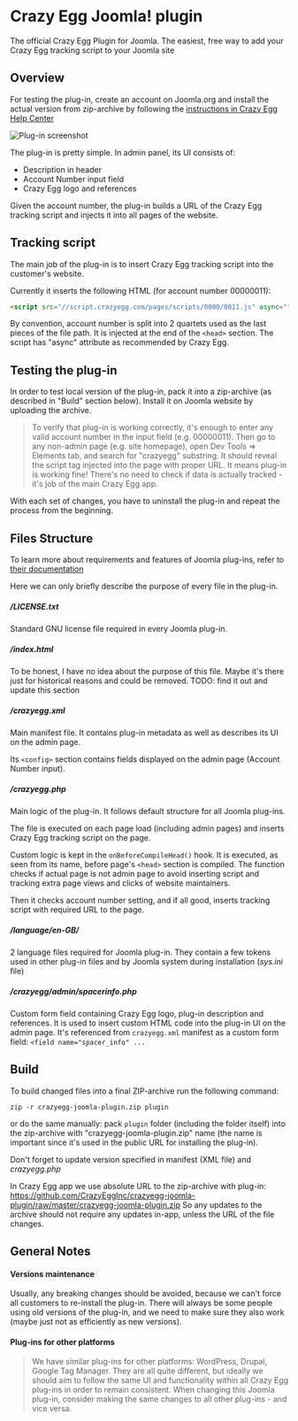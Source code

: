 # Crazy Egg Joomla! plugin

The official Crazy Egg Plugin for Joomla. The easiest, free way to add your Crazy Egg tracking script to your Joomla site

## Overview

For testing the plug-in, create an account on Joomla.org and install the actual version from zip-archive by
following the [instructions in Crazy Egg Help Center](https://help.crazyegg.com/article/48-joomla-crazy-egg-installation)

![Plug-in screenshot](https://ce-help-center.s3.amazonaws.com/medium/asset/469/55af483d-bdb9-407a-8694-6a70e3239ebd.png)

The plug-in is pretty simple. In admin panel, its UI consists of:
- Description in header
- Account Number input field
- Crazy Egg logo and references

Given the account number, the plug-in builds a URL of the Crazy Egg tracking script and injects it into all pages
of the website.

## Tracking script

The main job of the plug-in is to insert Crazy Egg tracking script into the customer's website.

Currently it inserts the following HTML (for account number 00000011):

```html
<script src="//script.crazyegg.com/pages/scripts/0000/0011.js" async=""></script>
```

By convention, account number is split into 2 quartets used as the last pieces of the file path.
It is injected at the end of the `<head>` section. The script has "async" attribute as recommended by Crazy Egg.

## Testing the plug-in

In order to test local version of the plug-in, pack it into a zip-archive (as described in "Build" section below).
Install it on Joomla website by uploading the archive.

> To verify that plug-in is working correctly, it's enough to enter any valid account number in the input field (e.g. 00000011).
> Then go to any non-admin page (e.g. site homepage), open Dev Tools => Elements tab, and search for "crazyegg" substring. 
> It should reveal the script tag injected into the page with proper URL.
> It means plug-in is working fine! There's no need to check if data is actually tracked - it's job of the main Crazy Egg app.

With each set of changes, you have to uninstall the plug-in and repeat the process from the beginning.

## Files Structure

To learn more about requirements and features of Joomla plug-ins, refer to [their documentation](https://docs.joomla.org/J3.x:Creating_a_Plugin_for_Joomla)

Here we can only briefly describe the purpose of every file in the plug-in.

##### /LICENSE.txt

Standard GNU license file required in every Joomla plug-in.

##### /index.html

To be honest, I have no idea about the purpose of this file. Maybe it's there just for historical reasons and could be removed.
TODO: find it out and update this section

##### /crazyegg.xml

Main manifest file. It contains plug-in metadata as well as describes its UI on the admin page.

Its `<config>` section contains fields displayed on the admin page (Account Number input).

##### /crazyegg.php

Main logic of the plug-in. It follows default structure for all Joomla plug-ins.

The file is executed on each page load (including admin pages) and inserts Crazy Egg tracking script on the page.

Custom logic is kept in the `onBeforeCompileHead()` hook. It is executed, as seen from its name, before page's `<head>` section is compiled.
The function checks if actual page is not admin page to avoid inserting script and tracking extra page views and clicks of website maintainers.

Then it checks account number setting, and if all good, inserts tracking script with required URL to the page.

##### /language/en-GB/

2 language files required for Joomla plug-in. They contain a few tokens used in other plug-in files
and by Joomla system during installation (_sys.ini_ file)

##### /crazyegg/admin/spacerinfo.php

Custom form field containing Crazy Egg logo, plug-in description and references. It is used to insert custom HTML code
into the plug-in UI on the admin page. It's referenced from `crazyegg.xml` manifest as a custom form field: `<field name="spacer_info" ...`

## Build

To build changed files into a final ZIP-archive run the following command:

```
zip -r crazyegg-joomla-plugin.zip plugin
```

or do the same manually: pack `plugin` folder (including the folder itself) into the zip-archive with
 "crazyegg-joomla-plugin.zip" name (the name is important since it's used in the public URL for installing the plug-in).
 
Don't forget to update version specified in manifest (XML file) and *crazyegg.php*

In Crazy Egg app we use absolute URL to the zip-archive with plug-in: https://github.com/CrazyEggInc/crazyegg-joomla-plugin/raw/master/crazyegg-joomla-plugin.zip
So any updates to the archive should not require any updates in-app, unless the URL of the file changes.

## General Notes

#### Versions maintenance
Usually, any breaking changes should be avoided, because we can't force all customers to re-install the plug-in. There
will always be some people using old versions of the plug-in, and we need to make sure they also work (maybe just not as efficiently as new versions).

#### Plug-ins for other platforms

> We have similar plug-ins for other platforms: WordPress, Drupal, Google Tag Manager. They are all quite different, but 
> ideally we should aim to follow the same UI and functionality within all Crazy Egg plug-ins in order to remain consistent.
> When changing this Joomla plug-in, consider making the same changes to all other plug-ins - and vice versa.
